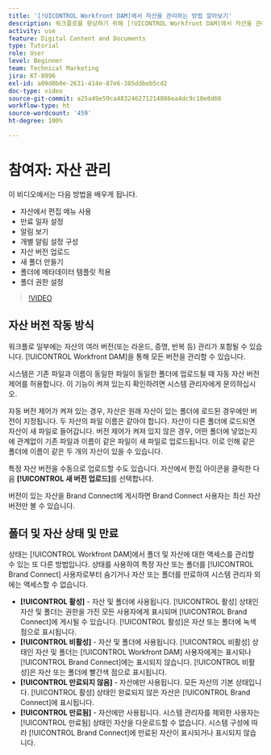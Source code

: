 ```yaml
---
title: '[!UICONTROL Workfront DAM]에서 자산을 관리하는 방법 알아보기'
description: 워크플로를 향상하기 위해 [!UICONTROL Workfront DAM]에서 자산을 관리하는 방법을 알아보십시오.
activity: use
feature: Digital Content and Documents
type: Tutorial
role: User
level: Beginner
team: Technical Marketing
jira: KT-8996
exl-id: a09d0b0e-2631-414e-87e6-385ddbeb5cd2
doc-type: video
source-git-commit: a25a49e59ca483246271214886ea4dc9c10e8d66
workflow-type: ht
source-wordcount: '459'
ht-degree: 100%

---
```


# 참여자: 자산 관리

이 비디오에서는 다음 방법을 배우게 됩니다.

* 자산에서 편집 메뉴 사용
* 만료 일자 설정
* 알림 보기
* 개별 알림 설정 구성
* 자산 버전 업로드
* 새 폴더 만들기
* 폴더에 메타데이터 템플릿 적용
* 폴더 권한 설정

>[!VIDEO](https://video.tv.adobe.com/v/335256/?quality=12&learn=on)

## 자산 버전 작동 방식

워크플로 일부에는 자산의 여러 버전(또는 라운드, 증명, 반복 등) 관리가 포함될 수 있습니다. [!UICONTROL Workfront DAM]을 통해 모든 버전을 관리할 수 있습니다.

시스템은 기존 파일과 이름이 동일한 파일이 동일한 폴더에 업로드될 때 자동 자산 버전 제어를 허용합니다. 이 기능이 켜져 있는지 확인하려면 시스템 관리자에게 문의하십시오.

자동 버전 제어가 켜져 있는 경우, 자산은 원래 자산이 있는 폴더에 로드된 경우에만 버전이 지정됩니다. 두 자산의 파일 이름은 같아야 합니다. 자산이 다른 폴더에 로드되면 자산이 새 파일로 들어갑니다.
버전 제어가 켜져 있지 않은 경우, 어떤 폴더에 넣었는지에 관계없이 기존 파일과 이름이 같은 파일이 새 파일로 업로드됩니다. 이로 인해 같은 폴더에 이름이 같은 두 개의 자산이 있을 수 있습니다.

특정 자산 버전을 수동으로 업로드할 수도 있습니다. 자산에서 편집 아이콘을 클릭한 다음 **[!UICONTROL 새 버전 업로드]**&#x200B;를 선택합니다.

버전이 있는 자산을 Brand Connect에 게시하면 Brand Connect 사용자는 최신 자산 버전만 볼 수 있습니다.

## 폴더 및 자산 상태 및 만료

상태는 [!UICONTROL Workfront DAM]에서 폴더 및 자산에 대한 액세스를 관리할 수 있는 또 다른 방법입니다. 상태를 사용하여 특정 자산 또는 폴더를 [!UICONTROL Brand Connect] 사용자로부터 숨기거나 자산 또는 폴더를 만료하여 시스템 관리자 외에는 액세스할 수 없습니다.

* **[!UICONTROL 활성]** - 자산 및 폴더에 사용됩니다. [!UICONTROL 활성] 상태인 자산 및 폴더는 권한을 가진 모든 사용자에게 표시되며 [!UICONTROL Brand Connect]에 게시될 수 있습니다. [!UICONTROL 활성]은 자산 또는 폴더에 녹색 점으로 표시됩니다.
* **[!UICONTROL 비활성]** - 자산 및 폴더에 사용됩니다. [!UICONTROL 비활성] 상태인 자산 및 폴더는 [!UICONTROL Workfront DAM] 사용자에게는 표시되나 [!UICONTROL Brand Connect]에는 표시되지 않습니다. [!UICONTROL 비활성]은 자산 또는 폴더에 빨간색 점으로 표시됩니다.
* **[!UICONTROL 만료되지 않음]** - 자산에만 사용됩니다. 모든 자산의 기본 상태입니다. [!UICONTROL 활성] 상태인 완료되지 않은 자산은 [!UICONTROL Brand Connect]에 표시됩니다.
* **[!UICONTROL 만료됨]** - 자산에만 사용됩니다. 시스템 관리자를 제외한 사용자는 [!UICONTROL 만료됨] 상태인 자산을 다운로드할 수 없습니다. 시스템 구성에 따라 [!UICONTROL Brand Connect]에 만료된 자산이 표시되거나 표시되지 않습니다.
